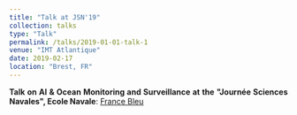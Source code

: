 ```yaml
---
title: "Talk at JSN'19"
collection: talks
type: "Talk"
permalink: /talks/2019-01-01-talk-1
venue: "IMT Atlantique"
date: 2019-02-17
location: "Brest, FR"
---
```


<div style="text-align: justify"> 
<strong>Talk on AI & Ocean Monitoring and Surveillance at the "Journée Sciences Navales", Ecole Navale</strong>: <a href="https://www.youtube.com/watch?v=tk7KPGkjLgc">France Bleu</a>
</div>

